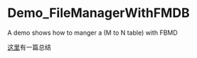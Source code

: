 # Demo_FileManagerWithFMDB
A demo shows how to manger a  (M to N table) with FBMD

[这里](http://www.cnblogs.com/Phelthas/p/5490934.html)有一篇总结



